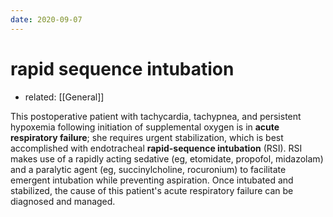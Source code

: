 ```yaml
---
date: 2020-09-07
---
```


# rapid sequence intubation

- related: [[General]]

This postoperative patient with tachycardia, tachypnea, and persistent hypoxemia following initiation of supplemental oxygen is in **acute respiratory failure**; she requires urgent stabilization, which is best accomplished with endotracheal **rapid-sequence intubation** (RSI).  RSI makes use of a rapidly acting sedative (eg, etomidate, propofol, midazolam) and a paralytic agent (eg, succinylcholine, rocuronium) to facilitate emergent intubation while preventing aspiration.  Once intubated and stabilized, the cause of this patient's acute respiratory failure can be diagnosed and managed.
